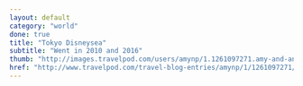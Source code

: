 ```yaml
---
layout: default
category: "world"
done: true
title: "Tokyo Disneysea"
subtitle: "Went in 2010 and 2016"
thumb: "http://images.travelpod.com/users/amynp/1.1261097271.amy-and-anthony-looking-at-volcano-in-venice.jpg"
href: "http://www.travelpod.com/travel-blog-entries/amynp/1/1261097271/tpod.html"
---
```


